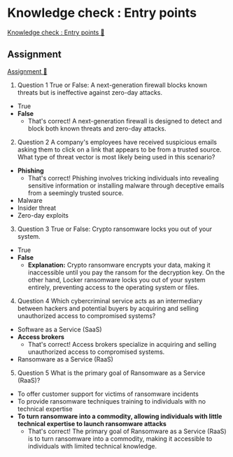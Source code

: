 # Knowledge check : Entry points

[Knowledge check : Entry points 🔗](https://www.coursera.org/learn/advanced-cybersecurity-concepts-and-capstone-project/assignment-submission/f16uu/knowledge-check-entry-points)

## Assignment

[Assignment 🔗](https://www.coursera.org/learn/advanced-cybersecurity-concepts-and-capstone-project/assignment-submission/f16uu/knowledge-check-entry-points/attempt)

1.  Question 1
    True or False: A next-generation firewall blocks known threats but is ineffective against zero-day attacks.

- True
- **False**
  - That's correct! A next-generation firewall is designed to detect and block both known threats and zero-day attacks.

2. Question 2
   A company's employees have received suspicious emails asking them to click on a link that appears to be from a trusted source. What type of threat vector is most likely being used in this scenario?

- **Phishing**
  - That's correct! Phishing involves tricking individuals into revealing sensitive information or installing malware through deceptive emails from a seemingly trusted source.
- Malware
- Insider threat
- Zero-day exploits

3. Question 3
   True or False: Crypto ransomware locks you out of your system.

- True
- **False**
  - **Explanation:**
    Crypto ransomware encrypts your data, making it inaccessible until you pay the ransom for the decryption key. On the other hand, Locker ransomware locks you out of your system entirely, preventing access to the operating system or files.

4. Question 4
   Which cybercriminal service acts as an intermediary between hackers and potential buyers by acquiring and selling unauthorized access to compromised systems?

- Software as a Service (SaaS)
- **Access brokers**
  - That's correct! Access brokers specialize in acquiring and selling unauthorized access to compromised systems.
- Ransomware as a Service (RaaS)

5. Question 5
   What is the primary goal of Ransomware as a Service (RaaS)?

- To offer customer support for victims of ransomware incidents
- To provide ransomware techniques training to individuals with no technical expertise
- **To turn ransomware into a commodity, allowing individuals with little technical expertise to launch ransomware attacks**
  - That's correct! The primary goal of Ransomware as a Service (RaaS) is to turn ransomware into a commodity, making it accessible to individuals with limited technical knowledge.
